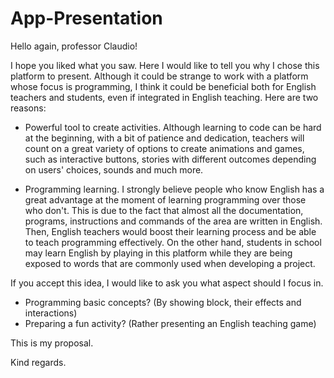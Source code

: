 # App-Presentation

Hello again, professor Claudio! 

I hope you liked what you saw. Here I would like to tell you why I chose this platform to present. Although it could be strange to work with a platform whose focus is programming, I think it could be beneficial both for English teachers and students, even if integrated in English teaching. Here are two reasons:

- Powerful tool to create activities. Although learning to code can be hard at the beginning, with a bit of patience and dedication, teachers will count on a great variety of options to create animations and games, such as interactive buttons, stories with different outcomes depending on users' choices, sounds and much more. 

- Programming learning. I strongly believe people who know English has a great advantage at the moment of learning programming over those who don't.  This is due to the fact that almost all the documentation, programs, instructions and commands of the area are written in English. Then, English teachers would boost their learning process and be able to teach programming effectively. On the other hand, students in school may learn English by playing in this platform while they are being exposed to words that are commonly used when developing a project.

If you accept this idea, I would like to ask you what aspect should I focus in.
- Programming basic concepts? (By showing block, their effects and interactions)
- Preparing a fun activity? (Rather presenting an English teaching game)

This is my proposal.

Kind regards.

